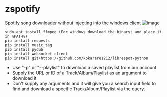 # zspotify
Spotify song downloader without injecting into the windows client
![image](https://user-images.githubusercontent.com/12180913/137086248-371a3d81-75b3-4d75-a90c-966549c45745.png)
```
sudo apt install ffmpeg (For windows download the binarys and place it in %PATH%)
pip install requests
pip install music_tag
pip install pydub
pip install websocket-client
pip install git+https://github.com/kokarare1212/librespot-python
```


- Use "-p" or "--playlist" to download a saved playlist from our account
- Supply the URL or ID of a Track/Album/Playlist as an argument to download it
- Don't supply any arguments and it will give you a search input field to find and download a specific Track/Album/Playlist via the query.
